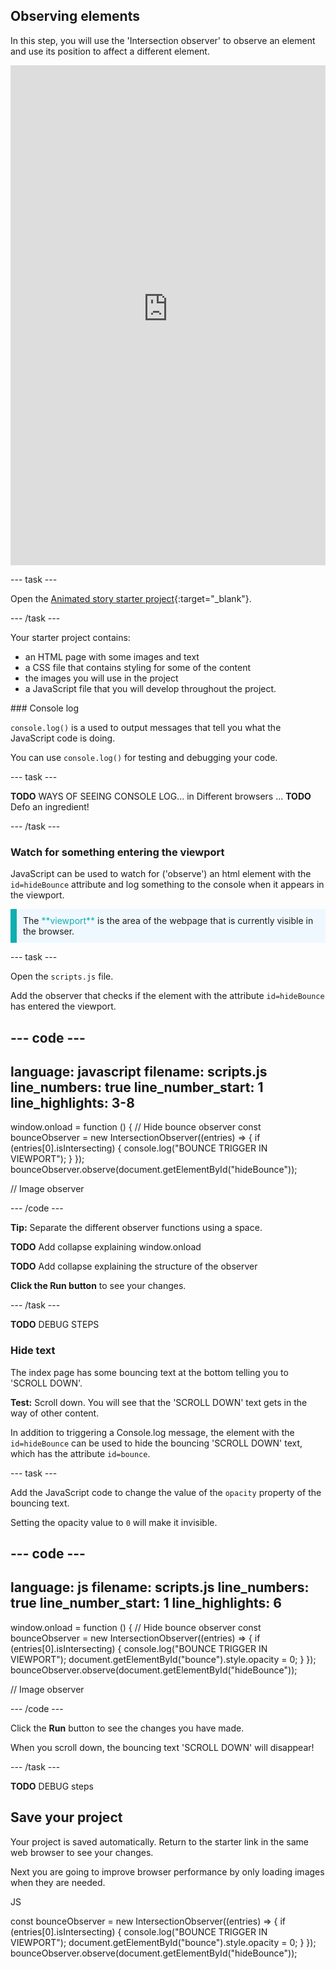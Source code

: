 ## Observing elements

In this step, you will use the 'Intersection observer' to observe an element and use its position to affect a different element.

<iframe src="https://staging-editor.raspberrypi.org/en/embed/viewer/animated-story-step2" width="100%" height="800" frameborder="0" marginwidth="0" marginheight="0" allowfullscreen> </iframe>

--- task ---

Open the [Animated story starter project](https://staging-editor.raspberrypi.org/en/projects/animated-story-starter){:target="_blank"}.

--- /task ---

Your starter project contains:
+ an HTML page with some images and text
+ a CSS file that contains styling for some of the content
+ the images you will use in the project
+ a JavaScript file that you will develop throughout the project.

### Console log

`console.log()` is a used to output messages that tell you what the JavaScript code is doing.

You can use `console.log()` for testing and debugging your code.

--- task ---

**TODO** WAYS OF SEEING CONSOLE LOG... in Different browsers ...
**TODO** Defo an ingredient!

--- /task ---

### Watch for something entering the viewport

JavaScript can be used to watch for ('observe') an html element with the `id=hideBounce` attribute and log something to the console when it appears in the viewport.

<p style="border-left: solid; border-width:10px; border-color: #0faeb0; background-color: aliceblue; padding: 10px;">
The <span style="color: #0faeb0">**viewport**</span> is the area of the webpage that is currently visible in the browser.
</p>

--- task ---

Open the `scripts.js` file.

Add the observer that checks if the element with the attribute `id=hideBounce` has entered the viewport.

--- code ---
---
language: javascript
filename: scripts.js
line_numbers: true
line_number_start: 1
line_highlights: 3-8
---

window.onload = function () {
  // Hide bounce observer
  const bounceObserver = new IntersectionObserver((entries) => {
    if (entries[0].isIntersecting) {
      console.log("BOUNCE TRIGGER IN VIEWPORT");
    }
  });
  bounceObserver.observe(document.getElementById("hideBounce"));

  // Image observer

--- /code ---
 
 **Tip:** Separate the different observer functions using a space.

 **TODO** Add collapse explaining window.onload
 
 **TODO** Add collapse explaining the structure of the observer

 **Click the Run button** to see your changes.

--- /task ---

**TODO** DEBUG STEPS

### Hide text

The index page has some bouncing text at the bottom telling you to 'SCROLL DOWN'.

**Test:** Scroll down. You will see that the 'SCROLL DOWN' text gets in the way of other content. 

In addition to triggering a Console.log message, the element with the `id=hideBounce` can be used to hide the bouncing 'SCROLL DOWN' text, which has the attribute `id=bounce`.

--- task ---

Add the JavaScript code to change the value of the `opacity` property of the bouncing text.

Setting the opacity value to `0` will make it invisible.

--- code ---
---
language: js
filename: scripts.js
line_numbers: true
line_number_start: 1
line_highlights: 6
---

window.onload = function () {
  // Hide bounce observer
  const bounceObserver = new IntersectionObserver((entries) => {
    if (entries[0].isIntersecting) {
      console.log("BOUNCE TRIGGER IN VIEWPORT");
      document.getElementById("bounce").style.opacity = 0;
    }
  });
  bounceObserver.observe(document.getElementById("hideBounce"));

  // Image observer

--- /code ---

Click the **Run** button to see the changes you have made. 

When you scroll down, the bouncing text 'SCROLL DOWN' will disappear!

--- /task ---

**TODO** DEBUG steps

## Save your project

Your project is saved automatically. Return to the starter link in the same web browser to see your changes. 

Next you are going to improve browser performance by only loading images when they are needed.




JS

  const bounceObserver = new IntersectionObserver((entries) => {
    if (entries[0].isIntersecting) {
      console.log("BOUNCE TRIGGER IN VIEWPORT");
      document.getElementById("bounce").style.opacity = 0;
    }
  });
  bounceObserver.observe(document.getElementById("hideBounce"));